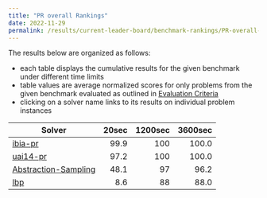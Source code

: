 ```yaml
---
title: "PR overall Rankings"
date: 2022-11-29
permalink: /results/current-leader-board/benchmark-rankings/PR-overall-rankings
---
```




The results below are organized as follows:
- each table displays the cumulative results for the given benchmark under different time limits
- table values are average normalized scores for only problems from the given benchmark evaluated as outlined in [Evaluation Criteria](https://uaicompetition.github.io/uci-2022/results/evaluation-criteria/)
- clicking on a solver name links to its results on individual problem instances


|                                 Solver                                  | 20sec | 1200sec | 3600sec |
| ----------------------------------------------------------------------- | ----: | ------: | ------: |
| [ibia-pr](../solver-scores/ibia-pr-scores.md)                           |  99.9 |     100 |   100.0 |
| [uai14-pr](../solver-scores/uai14-pr-scores.md)                         |  97.2 |     100 |   100.0 |
| [Abstraction-Sampling](../solver-scores/Abstraction-Sampling-scores.md) |  48.1 |      97 |    96.2 |
| [lbp](../solver-scores/lbp-scores.md)                                   |   8.6 |      88 |    88.0 |

